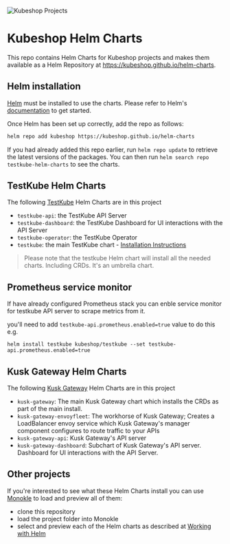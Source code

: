 ![Kubeshop Projects](https://raw.githubusercontent.com/kubeshop/testkube/main/assets/squishies.png)

<!-- ![Known Vulnerabilities](https://snyk.io/test/github/kubeshop/helm-charts/badge.svg) -->

# Kubeshop Helm Charts

This repo contains Helm Charts for Kubeshop projects and makes them available as a 
Helm Repository at https://kubeshop.github.io/helm-charts.

## Helm installation

[Helm](https://helm.sh) must be installed to use the charts.  Please refer to
Helm's [documentation](https://helm.sh/docs) to get started.

Once Helm has been set up correctly, add the repo as follows:

```sh
helm repo add kubeshop https://kubeshop.github.io/helm-charts
```

If you had already added this repo earlier, run `helm repo update` to retrieve
the latest versions of the packages.  You can then run `helm search repo
testkube-helm-charts` to see the charts.

## TestKube Helm Charts

The following [TestKube](https://github.com/kubeshop/testkube/) Helm Charts are in this project
 
- `testkube-api`: the TestKube API Server
- `testkube-dashboard`: the TestKube Dashboard for UI interactions with the API Server
- `testkube-operator`: the TestKube Operator
- `testkube`: the main TestKube chart - [Installation Instructions](https://kubeshop.github.io/testkube/installing/#manual-testkube-helm-charts-installation)

> Please note that the testkube Helm chart will install all the needed charts. Including CRDs. It's an umbrella chart.

## Prometheus service monitor 

If have already configured Prometheus stack you can enble service monitor 
for testkube API server to scrape metrics from it. 

you'll need to add `testkube-api.prometheus.enabled=true` value to do this e.g. 

```
helm install testkube kubeshop/testkube --set testkube-api.prometheus.enabled=true
```

## Kusk Gateway Helm Charts

The following [Kusk Gateway](https://github.com/kubeshop/kusk-gateway/) Helm Charts are in this project

- `kusk-gateway`: The main Kusk Gateway chart which installs the CRDs as part of the main install.
- `kusk-gateway-envoyfleet`: The workhorse of Kusk Gateway; Creates a LoadBalancer envoy service which Kusk Gateway's manager component configures to route traffic to your APIs
- `kusk-gateway-api`: Kusk Gateway's API server
- `kusk-gateway-dashboard`: Subchart of Kusk Gateway's API server. Dashboard for UI interactions with the API Server.

## Other projects

If you're interested to see what these Helm Charts install you can use [Monokle](https://github.com/kubeshop/monokle) to 
load and preview all of them:
- clone this repository 
- load the project folder into Monokle
- select and preview each of the Helm charts as described at [Working with Helm](https://kubeshop.github.io/monokle/helm/)

